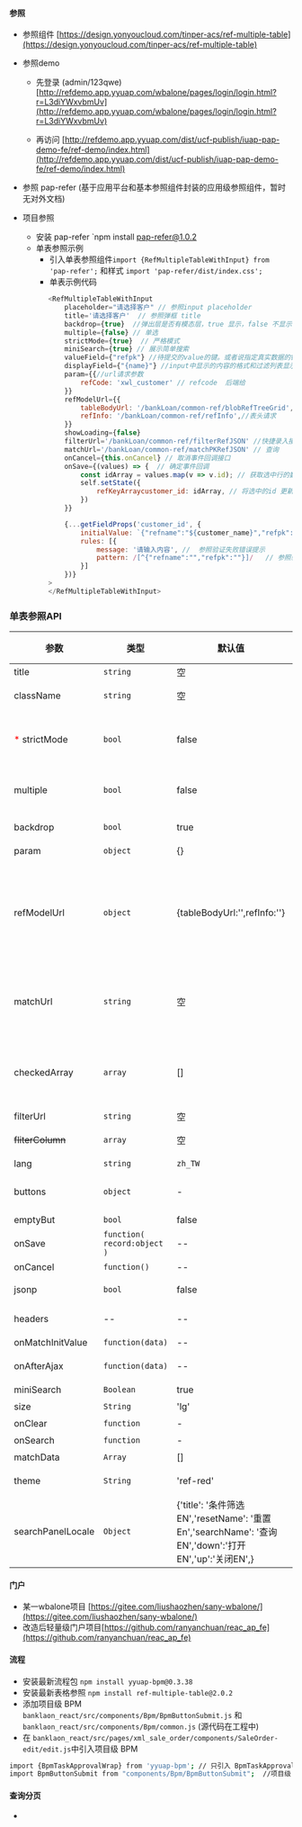 #### 参照
* 参照组件 [https://design.yonyoucloud.com/tinper-acs/ref-multiple-table](https://design.yonyoucloud.com/tinper-acs/ref-multiple-table)

* 参照demo
  + 先登录 (admin/123qwe)
    [http://refdemo.app.yyuap.com/wbalone/pages/login/login.html?r=L3diYWxvbmUv](http://refdemo.app.yyuap.com/wbalone/pages/login/login.html?r=L3diYWxvbmUv)

  + 再访问
    [http://refdemo.app.yyuap.com/dist/ucf-publish/iuap-pap-demo-fe/ref-demo/index.html](http://refdemo.app.yyuap.com/dist/ucf-publish/iuap-pap-demo-fe/ref-demo/index.html)
* 参照 pap-refer (基于应用平台和基本参照组件封装的应用级参照组件，暂时无对外文档)
* 项目参照
   * 安装 pap-refer `npm install pap-refer@1.0.2
   * 单表参照示例
     * 引入单表参照组件`import {RefMultipleTableWithInput} from 'pap-refer';` 和样式 `import 'pap-refer/dist/index.css';`
     * 单表示例代码
     ```js
        <RefMultipleTableWithInput
            placeholder="请选择客户" // 参照input placeholder
            title='请选择客户'  // 参照弹框 title
            backdrop={true}  //弹出层是否有模态层，true 显示，false 不显示
            multiple={false} // 单选
            strictMode={true}  // 严格模式
            miniSearch={true} // 展示简单搜索
            valueField={"refpk"} //待提交的value的键。或者说指定真实数据的键。要求具有唯一性
            displayField={"{name}"} //input中显示的内容的格式和过滤列表显示的内容格式。
            param={{//url请求参数
                refCode: 'xwl_customer' // refcode  后端给
            }}
            refModelUrl={{
                tableBodyUrl: '/bankLoan/common-ref/blobRefTreeGrid',//表体请求
                refInfo: '/bankLoan/common-ref/refInfo',//表头请求
            }}
            showLoading={false}
            filterUrl='/bankLoan/common-ref/filterRefJSON' //快捷录入接口
            matchUrl='/bankLoan/common-ref/matchPKRefJSON' // 查询
            onCancel={this.onCancel} // 取消事件回调接口
            onSave={(values) => {  // 确定事件回调
                const idArray = values.map(v => v.id); // 获取选中行的数据id
                self.setState({
                    refKeyArraycustomer_id: idArray, // 将选中的id 更新的组件的 state 中
                })
            }}

            {...getFieldProps('customer_id', {
                initialValue: `{"refname":"${customer_name}","refpk":"${customer_id}"}`, // 参照初始化值
                rules: [{
                    message: '请输入内容', //  参照验证失败错误提示
                    pattern: /[^{"refname":"","refpk":""}]/   // 参照验证规则
                }]
            })}
        >
        </RefMultipleTableWithInput>
     ```
### 单表参照API

参数 | 类型 |默认值| 说明 | 必选
---|---|--- | --- | ---
title |``string``|空 |打开上传的模态框显示的标题文字 | 否
className |`string`|空 | 参照class样式，作用于弹出层的样式，默认为空。 | 否
<span style="color:red;">*</span> strictMode|`bool`|false |严格模式，此配置项为业务优化使用，当为 true（启用） 时每次打开弹出层都会刷新数据，若不启用时第一次数据加载正常且部为第一页数据时不再刷新数据 | 否
multiple |`bool`| false |是否单选， true 多选，false 单选， 同时多选时不会有确认和取消按钮，多选时会出现复选框 | 否
backdrop |`bool`| true |弹出层是否有模态层，true 显示，false 不显示 | 否
param|`object`| {} |refModelUrl 中接口请求的参数 | 否
refModelUrl |`object`|{tableBodyUrl:'',refInfo:''} |弹出层数据接口地址，为了兼容其他参照保留了多连接配置。<br/>如：<br/>{ <br/>tableBodyUrl:'blobRefTreeGrid',//表体请求<br />tableBarUrl:'refInfo',//表头请求<br />} | 是
matchUrl| ``string``|空|查询并校验 value 中的 refpk 对应参照的详细记录并且修改checkedArray。 当需要请求接口获取完整数据时，可以传入checkedArray=[]，value中refpk不为空就可以|否
checkedArray| `array`|[]|已选择数据。注意，当使用RefMultipleTableWithInput 或者 搭配refcorewithinput使用时，checkedArray这个参数不起效且初始值默认[] | 否
filterUrl| ``string``|空|快捷录入接口。|否
<s>fliterColumn| ``array``|空|<s>行内筛选配置的筛选项，无则没有，详情请查看参数详解</s>|否</s>
lang|`string`| `zh_TW` |多语配置，详情查看参数详解 | 否
buttons|`object`| - |{buttons:{cancelText:'',confirmText:'',okText:''}} 按钮文字展示| 否
emptyBut| `bool` | false| 清空按钮是否展示 |否
onSave |`function( record:object )`|-- |保存回调函数，返回已选择的记录详细数据。 | 否
onCancel  |`function()` | -- | 关闭弹出层 | 否
jsonp| `bool` | false | refInfo和matchUrl的request请求传参jsonp| 否
headers| -- | -- | refInfo、tableBodyUrl和matchUrl的request请求传参headers| 否
onMatchInitValue| `function(data)` | -- | 返回matchUrl请求的全部数据|否
onAfterAjax| `function(data)`| -- |tableBodyUrl请求后的回调，返回全部数据| 否
miniSearch| `Boolean`|true|默认是简单搜索|否
size|`String`|'lg'|modal的size|否
onClear|`function`|-|复杂搜索清空操作回调|否
onSearch|`function`|-|复杂搜索搜索操作回调，返回搜索values|否
matchData | `Array` | [] | 选中的节点(<span style="color: red; font-size: 15px;">macthData和value配合使用</span>)| 否
theme| `String` | 'ref-red' | 参照主题，现在就两种选择'ref-red'或者'ref-blue' | 否
searchPanelLocale | `Object` | {'title': '条件筛选EN','resetName': '重置En','searchName': '查询EN','down':'打开EN','up':'关闭EN',} | 复杂搜索标题，按钮的文字等信息 | 否

     
  

#### 门户
* 某一wbalone项目 [https://gitee.com/liushaozhen/sany-wbalone/](https://gitee.com/liushaozhen/sany-wbalone/) 
* 改造后轻量级门户项目[https://github.com/ranyanchuan/reac_ap_fe](https://github.com/ranyanchuan/reac_ap_fe)

#### 流程
* 安装最新流程包 `npm install yyuap-bpm@0.3.38 `
* 安装最新表格参照 `npm install ref-multiple-table@2.0.2`
* 添加项目级 BPM `banklaon_react/src/components/Bpm/BpmButtonSubmit.js` 和 `banklaon_react/src/components/Bpm/common.js` (源代码在工程中)
* 在 `banklaon_react/src/pages/xml_sale_order/components/SaleOrder-edit/edit.js`中引入项目级 BPM
```bash
import {BpmTaskApprovalWrap} from 'yyuap-bpm'; // 只引入 BpmTaskApprovalWrap，去掉之前引入的  BpmButtonSubmit
import BpmButtonSubmit from "components/Bpm/BpmButtonSubmit";  //项目级 BPM

```

#### 查询分页
+ 
